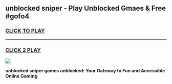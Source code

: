 
## unblocked sniper - Play Unblocked Gmaes & Free #gofo4
<h3>
<a href="https://news.freeplayer.one?title=unblocked_sniper&ref=24F">CLICK TO PLAY</a></h3>
<hr>

<h3>
<a href="https://news.freeplayer.one?title=unblocked_sniper&ref=24F">CLICK 2 PLAY</a>
  
</h3>

<a href="https://news.freeplayer.one?title=unblocked_sniper&ref=24F/"><img src="https://clearcache.store/games.png"></a>


**unblocked sniper games unblocked: Your Gateway to Fun and Accessible Online Gaming**
